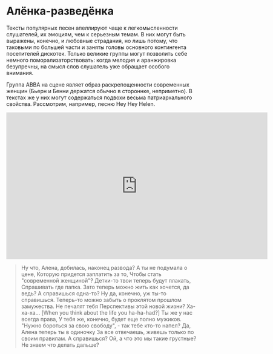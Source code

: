 # Алёнка-разведёнка

Тексты популярных песен апеллируют чаще к легкомысленности слушателей, их эмоциям, чем 
к серьезным темам. В них могут быть выражены, конечно, и любовные страдания, но лишь потому, что 
таковыми по большей части и заняты головы основного контингента посетителей дискотек. Только великие группы
могут позволить себе немного поморализаторствовать: когда мелодия и аранжировка безупречны,
на смысл слов слушатель уже обращает особого внимания.

Группа ABBA на сцене являет образ раскрепощенности современных женщин (Бьерн и Бенни держатся обычно в стороннке, неприметно). В текстах же у них могут содержаться подвохи весьма патриархального свойства. Рассмотрим, например, песню
Hey Hey Helen.

<iframe width="690" height="388" src="https://www.youtube.com/embed/HSa86pFukDE" title="ABBA - Hey Hey Helen (1975)" frameborder="0" allow="accelerometer; autoplay; clipboard-write; encrypted-media; gyroscope; picture-in-picture; web-share" allowfullscreen></iframe>

> Ну что, Алена, добилась, наконец развода?
А ты не подумала о цене,
Которую придется заплатить за то,
Чтобы стать "современной женщиной"?
Детки-то твои теперь будут плакать,
Спрашивать где папка.
Зато теперь можно жить как хочется, да ведь?
А справишься одна-то? 
Ну да, конечно, уж ты-то справишься.
Теперь-то можно забыть о проклятом прошлом замужества.
Не печалят тебя 
Перспективы этой новой жизни? Ха-ха-ха...
[When you think about the life you ha-ha-had?]
Ты же у нас всегда права,
У тебя же, конечно, будет еще полно мужиков.
"Нужно бороться за свою свободу", - так тебе кто-то напел?
Да, Алена теперь ты в одиночку
За все отвечаешь, живешь только по своим правилам.
А справишься?
Ой, а что это мы такие грустные?
Не знаем что делать дальше?
